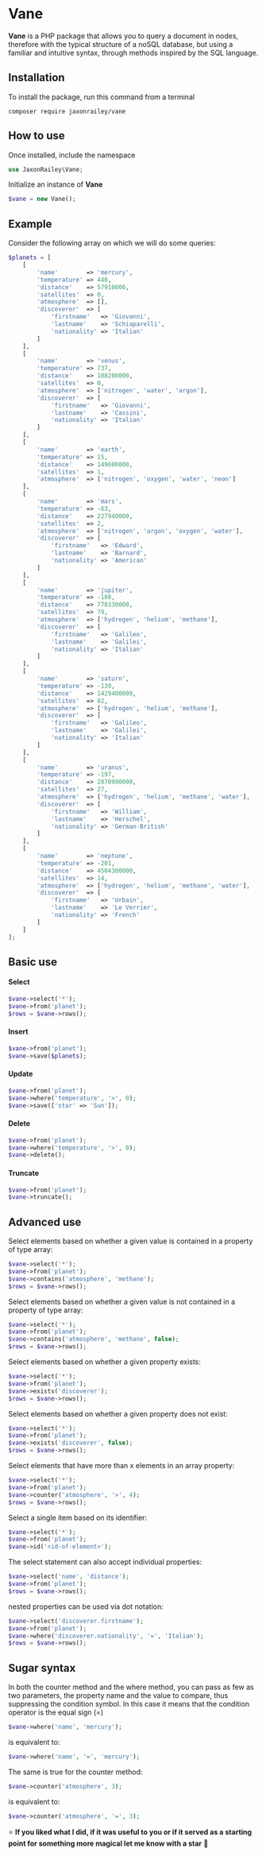 # Vane

**Vane** is a PHP package that allows you to query a document in nodes, therefore with the typical structure of a noSQL database, but using a familiar and intuitive syntax, through methods inspired by the SQL language.


## Installation


To install the package, run this command from a terminal

```
composer require jaxonrailey/vane
```

## How to use


Once installed, include the namespace

```php
use JaxonRailey\Vane;
```

Initialize an instance of **Vane**

```php
$vane = new Vane();
```

## Example


Consider the following array on which we will do some queries:

```php
$planets = [
    [
        'name'        => 'mercury',
        'temperature' => 440,
        'distance'    => 57910000,
        'satellites'  => 0,
        'atmosphere'  => [],
        'discoverer'  => [
            'firstname'   => 'Giovanni',
            'lastname'    => 'Schiaparelli',
            'nationality' => 'Italian'
        ]
    ],
    [
        'name'        => 'venus',
        'temperature' => 737,
        'distance'    => 108200000,
        'satellites'  => 0,
        'atmosphere'  => ['nitrogen', 'water', 'argon'],
        'discoverer'  => [
            'firstname'   => 'Giovanni',
            'lastname'    => 'Cassini',
            'nationality' => 'Italian'
        ]
    ],
    [
        'name'        => 'earth',
        'temperature' => 15,
        'distance'    => 149600000,
        'satellites'  => 1,
        'atmosphere'  => ['nitrogen', 'oxygen', 'water', 'neon']
    ],
    [
        'name'        => 'mars',
        'temperature' => -63,
        'distance'    => 227940000,
        'satellites'  => 2,
        'atmosphere'  => ['nitrogen', 'argon', 'oxygen', 'water'],
        'discoverer'  => [
            'firstname'   => 'Edward',
            'lastname'    => 'Barnard',
            'nationality' => 'American'
        ]
    ],
    [
        'name'        => 'jupiter',
        'temperature' => -108,
        'distance'    => 778330000,
        'satellites'  => 79,
        'atmosphere'  => ['hydrogen', 'helium', 'methane'],
        'discoverer'  => [
            'firstname'   => 'Galileo',
            'lastname'    => 'Galilei',
            'nationality' => 'Italian'
        ]
    ],
    [
        'name'        => 'saturn',
        'temperature' => -139,
        'distance'    => 1429400000,
        'satellites'  => 82,
        'atmosphere'  => ['hydrogen', 'helium', 'methane'],
        'discoverer'  => [
            'firstname'   => 'Galileo',
            'lastname'    => 'Galilei',
            'nationality' => 'Italian'
        ]
    ],
    [
        'name'        => 'uranus',
        'temperature' => -197,
        'distance'    => 2870990000,
        'satellites'  => 27,
        'atmosphere'  => ['hydrogen', 'helium', 'methane', 'water'],
        'discoverer'  => [
            'firstname'   => 'William',
            'lastname'    => 'Herschel',
            'nationality' => 'German-British'
        ]
    ],
    [
        'name'        => 'neptune',
        'temperature' => -201,
        'distance'    => 4504300000,
        'satellites'  => 14,
        'atmosphere'  => ['hydrogen', 'helium', 'methane', 'water'],
        'discoverer'  => [
            'firstname'   => 'Urbain',
            'lastname'    => 'Le Verrier',
            'nationality' => 'French'
        ]
    ]
];
```

## Basic use

#### Select

```php
$vane->select('*');
$vane->from('planet');
$rows = $vane->rows();
```

#### Insert

```php
$vane->from('planet');
$vane->save($planets);
```

#### Update

```php
$vane->from('planet');
$vane->where('temperature', '>', 0);
$vane->save(['star' => 'Sun']);
```

#### Delete

```php
$vane->from('planet');
$vane->where('temperature', '>', 0);
$vane->delete();
```

#### Truncate

```php
$vane->from('planet');
$vane->truncate();
```

## Advanced use

Select elements based on whether a given value is contained in a property of type array:

```php
$vane->select('*');
$vane->from('planet');
$vane->contains('atmosphere', 'methane');
$rows = $vane->rows();
```

Select elements based on whether a given value is not contained in a property of type array:

```php
$vane->select('*');
$vane->from('planet');
$vane->contains('atmosphere', 'methane', false);
$rows = $vane->rows();
```

Select elements based on whether a given property exists:

```php
$vane->select('*');
$vane->from('planet');
$vane->exists('discoverer');
$rows = $vane->rows();
```

Select elements based on whether a given property does not exist:

```php
$vane->select('*');
$vane->from('planet');
$vane->exists('discoverer', false);
$rows = $vane->rows();
```

Select elements that have more than x elements in an array property:

```php
$vane->select('*');
$vane->from('planet');
$vane->counter('atmosphere', '>', 4);
$rows = $vane->rows();
```

Select a single item based on its identifier:

```php
$vane->select('*');
$vane->from('planet');
$vane->id('<id-of-element>');
```

The select statement can also accept individual properties:

```php
$vane->select('name', 'distance');
$vane->from('planet');
$rows = $vane->rows();
```

nested properties can be used via dot notation:

```php
$vane->select('discoverer.firstname');
$vane->from('planet');
$vane->where('discoverer.nationality', '=', 'Italian');
$rows = $vane->rows();
```

## Sugar syntax

In both the counter method and the where method, you can pass as few as two parameters, the property name and the value to compare, thus suppressing the condition symbol. In this case it means that the condition operator is the equal sign (=)

```php
$vane->where('name', 'mercury');
```

is equivalent to:

```php
$vane->where('name', '=', 'mercury');
```

The same is true for the counter method:

```php
$vane->counter('atmosphere', 3);
```

is equivalent to:

```php
$vane->counter('atmosphere', '=', 3);
```

:star: **If you liked what I did, if it was useful to you or if it served as a starting point for something more magical let me know with a star** :green_heart:
